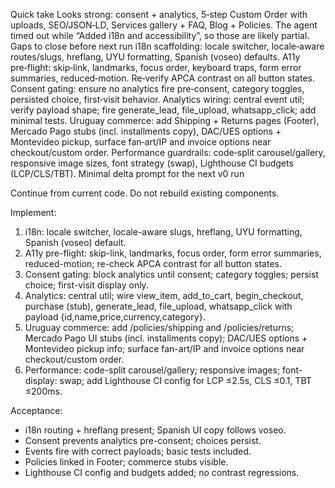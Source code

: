 Quick take
Looks strong: consent + analytics, 5‑step Custom Order with uploads, SEO/JSON‑LD, Services gallery + FAQ, Blog + Policies.
The agent timed out while “Added i18n and accessibility”, so those are likely partial.
Gaps to close before next run
i18n scaffolding: locale switcher, locale‑aware routes/slugs, hreflang, UYU formatting, Spanish (voseo) defaults.
A11y pre‑flight: skip‑link, landmarks, focus order, keyboard traps, form error summaries, reduced‑motion. Re‑verify APCA contrast on all button states.
Consent gating: ensure no analytics fire pre‑consent, category toggles, persisted choice, first‑visit behavior.
Analytics wiring: central event util; verify payload shape; fire generate_lead, file_upload, whatsapp_click; add minimal tests.
Uruguay commerce: add Shipping + Returns pages (Footer), Mercado Pago stubs (incl. installments copy), DAC/UES options + Montevideo pickup, surface fan‑art/IP and invoice options near checkout/custom order.
Performance guardrails: code‑split carousel/gallery, responsive image sizes, font strategy (swap), Lighthouse CI budgets (LCP/CLS/TBT).
Minimal delta prompt for the next v0 run

Continue from current code. Do not rebuild existing components.

Implement:
1) i18n: locale switcher, locale-aware slugs, hreflang, UYU formatting, Spanish (voseo) default.
2) A11y pre-flight: skip-link, landmarks, focus order, form error summaries, reduced-motion; re-check APCA contrast for all button states.
3) Consent gating: block analytics until consent; category toggles; persist choice; first-visit display only.
4) Analytics: central util; wire view_item, add_to_cart, begin_checkout, purchase (stub), generate_lead, file_upload, whatsapp_click with payload {id,name,price,currency,category}.
5) Uruguay commerce: add /policies/shipping and /policies/returns; Mercado Pago UI stubs (incl. installments copy); DAC/UES options + Montevideo pickup info; surface fan-art/IP and invoice options near checkout/custom order.
6) Performance: code-split carousel/gallery; responsive images; font-display: swap; add Lighthouse CI config for LCP ≤2.5s, CLS ≤0.1, TBT ≤200ms.

Acceptance:
- i18n routing + hreflang present; Spanish UI copy follows voseo.
- Consent prevents analytics pre-consent; choices persist.
- Events fire with correct payloads; basic tests included.
- Policies linked in Footer; commerce stubs visible.
- Lighthouse CI config and budgets added; no contrast regressions.